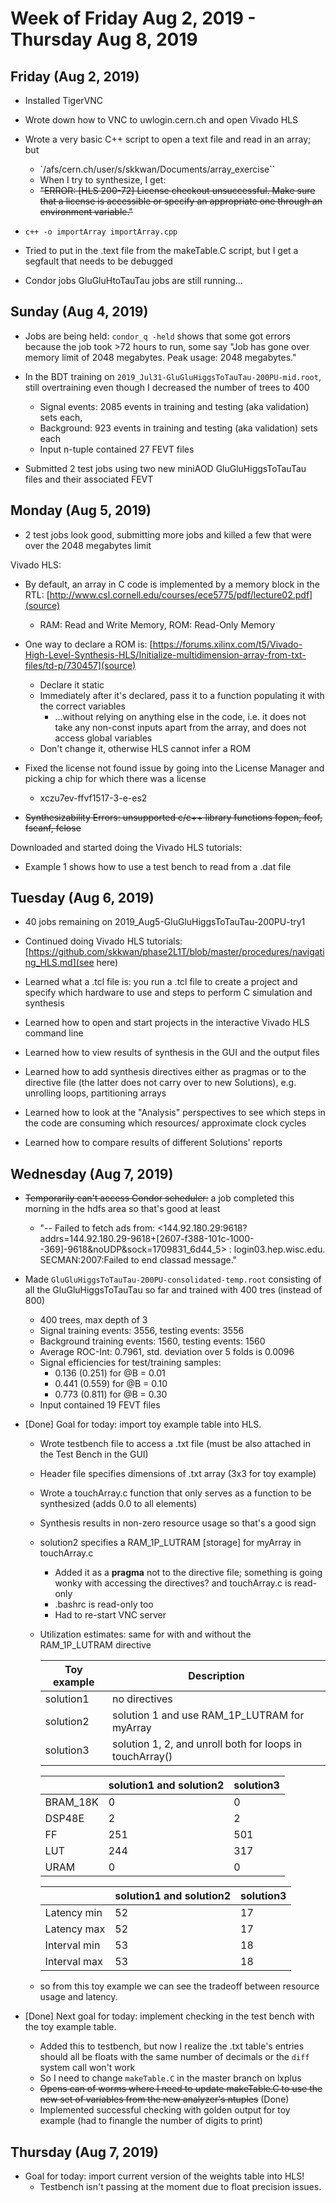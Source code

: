 # Week of Friday Aug 2, 2019 - Thursday Aug 8, 2019

## Friday (Aug 2, 2019)
- Installed TigerVNC
- Wrote down how to VNC to uwlogin.cern.ch and open Vivado HLS
- Wrote a very basic C++ script to open a text file and read in an array; but
  - `/afs/cern.ch/user/s/skkwan/Documents/array_exercise``
  - When I try to synthesize, I get:
  - ~~"ERROR: [HLS 200-72] License checkout unsuccessful. Make sure that a license is accessible or specify an appropriate one through an environment variable."~~
- `c++ -o importArray importArray.cpp`
- Tried to put in the .text file from the makeTable.C script, but I get a segfault that needs to be debugged

- Condor jobs GluGluHtoTauTau jobs are still running...

## Sunday (Aug 4, 2019)

- Jobs are being held: `condor_q -held` shows that some got errors because the job took >72 hours to run, some say "Job has gone over memory limit of 2048 megabytes. Peak usage: 2048 megabytes."
- In the BDT training on `2019_Jul31-GluGluHiggsToTauTau-200PU-mid.root`, still overtraining even though I decreased the number of trees to 400 
  - Signal events: 2085 events in training and testing (aka validation) sets each,
  - Background: 923 events in training and testing (aka validation) sets each
  - Input n-tuple contained 27 FEVT files

- Submitted 2 test jobs using two new miniAOD GluGluHiggsToTauTau files and their associated FEVT

## Monday (Aug 5, 2019)

- 2 test jobs look good, submitting more jobs and killed a few that were over the 2048 megabytes limit

Vivado HLS:
- By default, an array in C code is implemented by a memory block in the RTL: [http://www.csl.cornell.edu/courses/ece5775/pdf/lecture02.pdf](source)
  - RAM: Read and Write Memory, ROM: Read-Only Memory
- One way to declare a ROM is: [https://forums.xilinx.com/t5/Vivado-High-Level-Synthesis-HLS/Initialize-multidimension-array-from-txt-files/td-p/730457](source)
  - Declare it static
  - Immediately after it's declared, pass it to a function populating it with the correct variables
    * ...without relying on anything else in the code, i.e. it does not take any non-const inputs apart from the array,
    and does not access global variables
  - Don't change it, otherwise HLS cannot infer a ROM

- Fixed the license not found issue by going into the License Manager and picking a chip for which there was a license
  - xczu7ev-ffvf1517-3-e-es2
- ~~Synthesizability Errors: unsupported c/c++ library functions fopen, feof, fscanf, fclose~~

Downloaded and started doing the Vivado HLS tutorials:
- Example 1 shows how to use a test bench to read from a .dat file

## Tuesday (Aug 6, 2019)

- 40 jobs remaining on 2019_Aug5-GluGluHiggsToTauTau-200PU-try1

- Continued doing Vivado HLS tutorials: [https://github.com/skkwan/phase2L1T/blob/master/procedures/navigating_HLS.md](see here)
- Learned what a .tcl file is: you run a .tcl file to create a project and specify which hardware to use and steps to 
  perform C simulation and synthesis
- Learned how to open and start projects in the interactive Vivado HLS command line
- Learned how to view results of synthesis in the GUI and the output files
- Learned how to add synthesis directives either as pragmas or to the directive file (the latter does not 
  carry over to new Solutions), e.g. unrolling loops, partitioning arrays
- Learned how to look at the "Analysis" perspectives to see which steps in the code are
  consuming which resources/ approximate clock cycles
- Learned how to compare results of different Solutions' reports

## Wednesday (Aug 7, 2019)
- ~~Temporarily can't access Condor scheduler:~~ a job completed this morning in the hdfs area so that's good at least
  - "-- Failed to fetch ads from: <144.92.180.29:9618?addrs=144.92.180.29-9618+[2607-f388-101c-1000--369]-9618&noUDP&sock=1709831_6d44_5> : login03.hep.wisc.edu. SECMAN:2007:Failed to end classad message."

- Made `GluGluHiggsToTauTau-200PU-consolidated-temp.root` consisting of all the GluGluHiggsToTauTau so far and trained with 400 tres (instead of 800) 
  * 400 trees, max depth of 3
  * Signal training events: 3556, testing events: 3556
  * Background training events: 1560, testing events: 1560
  * Average ROC-Int: 0.7961, std. deviation over 5 folds is 0.0096
  * Signal efficiencies for test/training samples:
    * 0.136 (0.251) for @B = 0.01
    * 0.441 (0.559) for @B = 0.10
    * 0.773 (0.811) for @B = 0.30
  * Input contained 19 FEVT files

- [Done] Goal for today: import toy example table into HLS.
  * Wrote testbench file to access a .txt file (must be also attached in the Test Bench in the GUI)
  * Header file specifies dimensions of .txt array (3x3 for toy example)
  * Wrote a touchArray.c function that only serves as a function to be synthesized (adds 0.0 to all elements)
  * Synthesis results in non-zero resource usage so that's a good sign
  * solution2 specifies a RAM_1P_LUTRAM [storage] for myArray in touchArray.c
    * Added it as a **pragma** not to the directive file; something is going wonky with 
      accessing the directives? and touchArray.c is read-only
    * .bashrc is read-only too
    * Had to re-start VNC server
  * Utilization estimates: same for with and without the RAM_1P_LUTRAM directive

    |Toy example | Description                                              |
    |------------|----------------------------------------------------------|          
    |solution1   | no directives                                            |
    |solution2   | solution 1 and use RAM_1P_LUTRAM for myArray             |
    |solution3   | solution 1, 2, and unroll both for loops in touchArray() | 
    
    |          | solution1 and solution2  | solution3 |
    |----------|--------------------------|-----------|
    | BRAM_18K | 0                        | 0         |
    | DSP48E   | 2                        | 2         |
    | FF       | 251                      | 501       |
    | LUT      | 244                      | 317       |
    | URAM     | 0                        | 0         |
    
    |              | solution1 and solution2  | solution3 |
    |--------------|--------------------------|-----------|
    | Latency min  | 52                       | 17        |
    | Latency max  | 52                       | 17        |
    | Interval min | 53                       | 18        |
    | Interval max | 53                       | 18        |

  * so from this toy example we can see the tradeoff between resource usage and latency.

- [Done] Next goal for today: implement checking in the test bench with the toy example table.
  * Added this to testbench, but now I realize the .txt table's entries should all
    be floats with the same number of decimals or the `diff` system call won't work
  * So I need to change `makeTable.C` in the master branch on lxplus     
  * ~~Opens can of worms where I need to update makeTable.C to use the new set of variables
    from the new analyzer's ntuples~~ (Done)
  * Implemented successful checking with golden output for toy example (had to finangle 
    the number of digits to print)

## Thursday (Aug 7, 2019)

- Goal for today: import current version of the weights table into HLS!
  * Testbench isn't passing at the moment due to float precision issues.